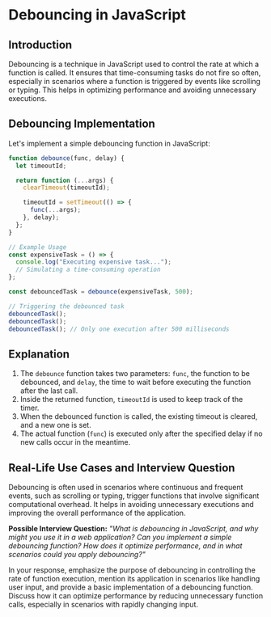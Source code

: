 # Debouncing in JavaScript

## Introduction

Debouncing is a technique in JavaScript used to control the rate at which a function is called. It ensures that time-consuming tasks do not fire so often, especially in scenarios where a function is triggered by events like scrolling or typing. This helps in optimizing performance and avoiding unnecessary executions.

## Debouncing Implementation

Let's implement a simple debouncing function in JavaScript:

```javascript
function debounce(func, delay) {
  let timeoutId;

  return function (...args) {
    clearTimeout(timeoutId);

    timeoutId = setTimeout(() => {
      func(...args);
    }, delay);
  };
}

// Example Usage
const expensiveTask = () => {
  console.log("Executing expensive task...");
  // Simulating a time-consuming operation
};

const debouncedTask = debounce(expensiveTask, 500);

// Triggering the debounced task
debouncedTask();
debouncedTask();
debouncedTask(); // Only one execution after 500 milliseconds
```

## Explanation

1. The `debounce` function takes two parameters: `func`, the function to be debounced, and `delay`, the time to wait before executing the function after the last call.
2. Inside the returned function, `timeoutId` is used to keep track of the timer.
3. When the debounced function is called, the existing timeout is cleared, and a new one is set.
4. The actual function (`func`) is executed only after the specified delay if no new calls occur in the meantime.

## Real-Life Use Cases and Interview Question

Debouncing is often used in scenarios where continuous and frequent events, such as scrolling or typing, trigger functions that involve significant computational overhead. It helps in avoiding unnecessary executions and improving the overall performance of the application.

**Possible Interview Question:**
*"What is debouncing in JavaScript, and why might you use it in a web application? Can you implement a simple debouncing function? How does it optimize performance, and in what scenarios could you apply debouncing?"*

In your response, emphasize the purpose of debouncing in controlling the rate of function execution, mention its application in scenarios like handling user input, and provide a basic implementation of a debouncing function. Discuss how it can optimize performance by reducing unnecessary function calls, especially in scenarios with rapidly changing input.